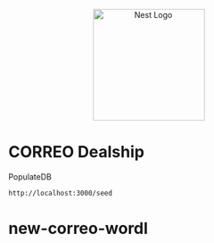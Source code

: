 <p align="center">
  <a href="http://nestjs.com/" target="blank"><img src="https://nestjs.com/img/logo-small.svg" width="200" alt="Nest Logo" /></a>
</p>

# CORREO Dealship

PopulateDB
````
http://localhost:3000/seed
````


# new-correo-wordl
